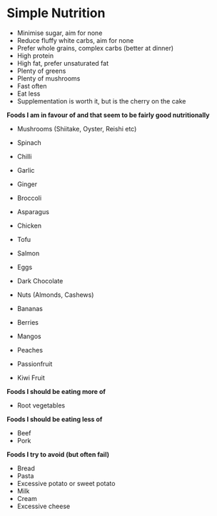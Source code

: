 # Simple Nutrition

* Minimise sugar, aim for none
* Reduce fluffy white carbs, aim for none
* Prefer whole grains, complex carbs \(better at dinner\)
* High protein
* High fat, prefer unsaturated fat
* Plenty of greens
* Plenty of mushrooms
* Fast often
* Eat less
* Supplementation is worth it, but is the cherry on the cake

**Foods I am in favour of and that seem to be fairly good nutritionally**

* Mushrooms \(Shiitake, Oyster, Reishi etc\)
* Spinach
* Chilli
* Garlic
* Ginger
* Broccoli
* Asparagus



* Chicken
* Tofu
* Salmon
* Eggs



* Dark Chocolate
* Nuts \(Almonds, Cashews\)
* Bananas
* Berries
* Mangos
* Peaches
* Passionfruit
* Kiwi Fruit

**Foods I should be eating more of**

* Root vegetables

**Foods I should be eating less of**

* Beef
* Pork

**Foods I try to avoid \(but often fail\)**

* Bread
* Pasta
* Excessive potato or sweet potato
* Milk
* Cream
* Excessive cheese

